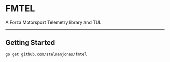 # FMTEL
A Forza Motorsport Telemetry library and TUI.

---

## Getting Started

```bash
go get github.com/stelmanjones/fmtel
```
